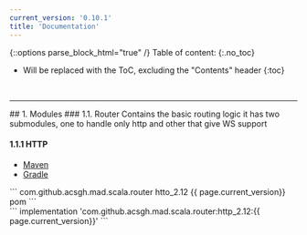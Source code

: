```yaml
---
current_version: '0.10.1'
title: 'Documentation'
---
```

{::options parse_block_html="true" /}
Table of content:
{:.no_toc}
* Will be replaced with the ToC, excluding the "Contents" header
{:toc}
<br/>
<hr/>
## 1. Modules
### 1.1. Router
Contains the basic routing logic it has two submodules, one to handle only http and other that give WS support

#### 1.1.1 HTTP
<ul class="nav nav-tabs" id="myTab" role="tablist">
  <li class="nav-item">
    <a class="nav-link active" id="maven-tab" data-toggle="tab" href="#http-maven" role="tab" aria-controls="home" aria-selected="true">Maven</a>
  </li>
  <li class="nav-item">
    <a class="nav-link" id="profile-tab" data-toggle="tab" href="#http-gradle" role="tab" aria-controls="profile" aria-selected="false">Gradle</a>
  </li>
</ul>
<div class="tab-content" id="http-tabs">
  <div class="tab-pane fade show active" id="http-maven" role="tabpanel" aria-labelledby="maven-tab">
  ```
  <dependency>
    <groupId>com.github.acsgh.mad.scala.router</groupId>
    <artifactId>htto_2.12</artifactId>
    <version>{{ page.current_version}}</version>
    <type>pom</type>
  </dependency>
  ``` 
  </div>
  <div class="tab-pane fade" id="http-gradle" role="tabpanel" aria-labelledby="profile-tab">
  ```
  implementation 'com.github.acsgh.mad.scala.router:http_2.12:{{ page.current_version}}'
  ``` 
  </div>
</div>
